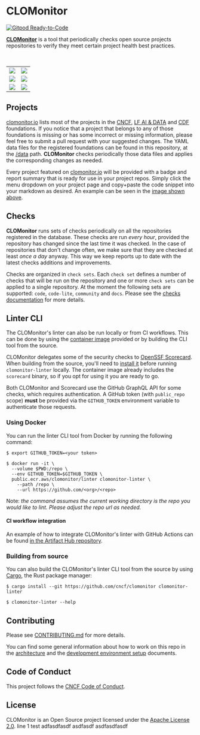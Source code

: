 # CLOMonitor

[![Gitpod Ready-to-Code](https://img.shields.io/badge/Gitpod-ready--to--code-blue?logo=gitpod)](https://gitpod.io/#https://github.com/cncf/clomonitor)

[**CLOMonitor**](https://clomonitor.io) is a tool that periodically checks open source projects repositories to verify they meet certain project health best practices.

<br/>
<table>
    <tr>
        <td width="50%"><img src="docs/screenshots/search-light.png?raw=true"></td>
        <td width="50%"><img src="docs/screenshots/search-dark.png?raw=true"></td>
    </tr>
    <tr>
        <td width="50%"><img src="docs/screenshots/project-light.png?raw=true"></td>
        <td width="50%"><img src="docs/screenshots/project-dark.png?raw=true"></td>
    </tr>
    <tr>
        <td width="50%"><img src="docs/screenshots/stats-light.png?raw=true"></td>
        <td width="50%"><img src="docs/screenshots/embed-report-light.png?raw=true"></td>
    </tr>
</table>

## Projects

[clomonitor.io](https://clomonitor.io) lists most of the projects in the [CNCF](https://www.cncf.io/projects/), [LF AI & DATA](https://lfaidata.foundation/projects/) and [CDF](https://cd.foundation/projects/) foundations. If you notice that a project that belongs to any of those foundations is missing or has some incorrect or missing information, please feel free to submit a pull request with your suggested changes. The YAML data files for the registered foundations can be found in this repository, at the [/data](https://github.com/cncf/clomonitor/tree/main/data) path. **CLOMonitor** checks periodically those data files and applies the corresponding changes as needed.

Every project featured on [clomonitor.io](https://clomonitor.io) will be provided with a badge and report summary that is ready for use in your project repos. Simply click the menu dropdown on your project page and copy+paste the code snippet into your markdown as desired. An example can be seen in the [image shown above](docs/screenshots/embed-report-light.png).

## Checks

**CLOMonitor** runs sets of checks periodically on all the repositories registered in the database. These checks are run *every hour*, provided the repository has changed since the last time it was checked. In the case of repositories that don't change often, we make sure that they are checked at least *once a day* anyway. This way we keep reports up to date with the latest checks additions and improvements.

Checks are organized in `check sets`. Each `check set` defines a number of checks that will be run on the repository and one or more `check sets` can be applied to a single repository. At the moment the following sets are supported: `code`, `code-lite`, `community` and `docs`. Please see the [checks documentation](./docs/checks.md) for more details.

## Linter CLI

The CLOMonitor's linter can also be run locally or from CI workflows. This can be done by using the [container image](https://gallery.ecr.aws/clomonitor/linter) provided or by building the CLI tool from the source.

CLOMonitor delegates some of the security checks to [OpenSSF Scorecard](https://github.com/ossf/scorecard). When building from the source, you'll need to [install it](https://github.com/ossf/scorecard#installation) before running `clomonitor-linter` locally. The container image already includes the `scorecard` binary, so if you opt for using it you are ready to go.

Both CLOMonitor and Scorecard use the GitHub GraphQL API for some checks, which requires authentication. A GitHub token (with `public_repo` scope) **must** be provided via the `GITHUB_TOKEN` environment variable to authenticate those requests.

### Using Docker

You can run the linter CLI tool from Docker by running the following command:

```text
$ export GITHUB_TOKEN=<your token>

$ docker run -it \
  --volume $PWD:/repo \
  --env GITHUB_TOKEN=$GITHUB_TOKEN \
  public.ecr.aws/clomonitor/linter clomonitor-linter \
    --path /repo \
    --url https://github.com/<org>/<repo>
```

Note: *the command assumes the current working directory is the repo you would like to lint. Please adjust the repo url as needed.*

#### CI workflow integration

An example of how to integrate CLOMonitor's linter with GitHub Actions can be found [in the Artifact Hub repository](https://github.com/artifacthub/hub/blob/c73dafa519020415927665e14fb6eac1066120eb/.github/workflows/ci.yml#L46-L57).

### Building from source

You can also build the CLOMonitor's linter CLI tool from the source by using [Cargo](https://rustup.rs), the Rust package manager:

```text
$ cargo install --git https://github.com/cncf/clomonitor clomonitor-linter

$ clomonitor-linter --help
```

## Contributing

Please see [CONTRIBUTING.md](./CONTRIBUTING.md) for more details.

You can find some general information about how to work on this repo in the [architecture](./docs/architecture.md) and the [development environment setup](./docs/dev.md) documents.

## Code of Conduct

This project follows the [CNCF Code of Conduct](https://github.com/cncf/foundation/blob/master/code-of-conduct.md).

## License

CLOMonitor is an Open Source project licensed under the [Apache License 2.0](https://www.apache.org/licenses/LICENSE-2.0).
line 1 test
adfasdfasdf
asdfasdf
asdfasdfasdf
